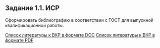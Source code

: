 ## Задание 1.1. ИСР 

Сформировать библиографию в соответствии с ГОСТ для выпускной квалификационной работы.


[Список литературы к ВКР в формате DOC](адрес://ссылки.здесь "Список литературы к ВКР в формате DOC")
[Список литературы к ВКР в формате PDF](адрес://ссылки.здесь "Список литературы к ВКР в формате PDF")